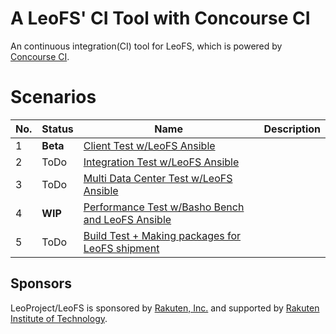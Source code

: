 # A LeoFS' CI Tool with Concourse CI
An continuous integration(CI) tool for LeoFS, which is powered by [Concourse CI](https://concourse.ci/index.html).

# Scenarios

| No.| Status   | Name                                                                                                          | Description  |
|----|----------|---------------------------------------------------------------------------------------------------------------|--------------|
| 1  | **Beta** | [Client Test w/LeoFS Ansible](https://github.com/leo-project/leofs_concourse/tree/master/TestScenario1)       |              |
| 2  | ToDo     | [Integration Test w/LeoFS Ansible]()                                                                          |              |
| 3  | ToDo     | [Multi Data Center Test w/LeoFS Ansible]()                                                                    |              |
| 4  | **WIP**  | [Performance Test w/Basho Bench and LeoFS Ansible]()                                                          |              |
| 5  | ToDo     | [Build Test + Making packages for LeoFS shipment]()                                                           |              |

## Sponsors

LeoProject/LeoFS is sponsored by [Rakuten, Inc.](http://global.rakuten.com/corp/) and supported by [Rakuten Institute of Technology](http://rit.rakuten.co.jp/).
